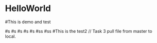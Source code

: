 # HelloWorld

#This is demo and test

#s
#s
#s
#s
#s
#ss
#ss
#This is the test2
//
Task 3 pull file from master to local.

